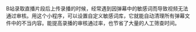 B站录取直播片段后上传录播的时候，经常遇到因弹幕中的敏感词而导致视频无法通过审核。用这个小程序，可以设置自定义敏感词库，它就能自动清理所有弹幕文件中的不当内容。能提高录播的审核通过率，也节省了大量的人工筛查时间。
